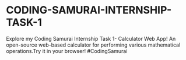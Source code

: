 # CODING-SAMURAI-INTERNSHIP-TASK-1
Explore my Coding Samurai Internship Task 1- Calculator Web App! An open-source web-based calculator for performing various mathematical operations.Try it in your browser! #CodingSamurai
